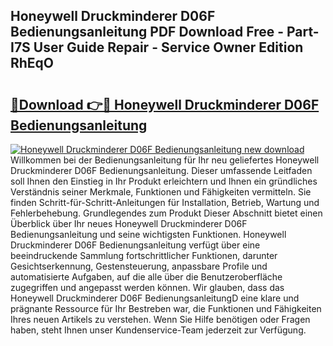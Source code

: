 ## Honeywell Druckminderer D06F Bedienungsanleitung PDF Download Free - Part-I7S User Guide Repair - Service Owner Edition RhEqO

# <h2><a href="http://df46p1.blite.top/?on=Honeywell+Druckminderer+D06F+Bedienungsanleitung">🔗Download 👉🔴 Honeywell Druckminderer D06F Bedienungsanleitung</a></h2>

[![Honeywell Druckminderer D06F Bedienungsanleitung new download](https://i.imgur.com/lujVjoI.png)](http://df46p1.blite.top/?on=Honeywell+Druckminderer+D06F+Bedienungsanleitung)
Willkommen bei der Bedienungsanleitung für Ihr neu geliefertes Honeywell Druckminderer D06F Bedienungsanleitung. Dieser umfassende Leitfaden soll Ihnen den Einstieg in Ihr Produkt erleichtern und Ihnen ein gründliches Verständnis seiner Merkmale, Funktionen und Fähigkeiten vermitteln. Sie finden Schritt-für-Schritt-Anleitungen für Installation, Betrieb, Wartung und Fehlerbehebung. Grundlegendes zum Produkt Dieser Abschnitt bietet einen Überblick über Ihr neues Honeywell Druckminderer D06F Bedienungsanleitung und seine wichtigsten Funktionen. Honeywell Druckminderer D06F Bedienungsanleitung verfügt über eine beeindruckende Sammlung fortschrittlicher Funktionen, darunter Gesichtserkennung, Gestensteuerung, anpassbare Profile und automatisierte Aufgaben, auf die alle über die Benutzeroberfläche zugegriffen und angepasst werden können. Wir glauben, dass das Honeywell Druckminderer D06F BedienungsanleitungD eine klare und prägnante Ressource für Ihr Bestreben war, die Funktionen und Fähigkeiten Ihres neuen Artikels zu verstehen. Wenn Sie Hilfe benötigen oder Fragen haben, steht Ihnen unser Kundenservice-Team jederzeit zur Verfügung.
